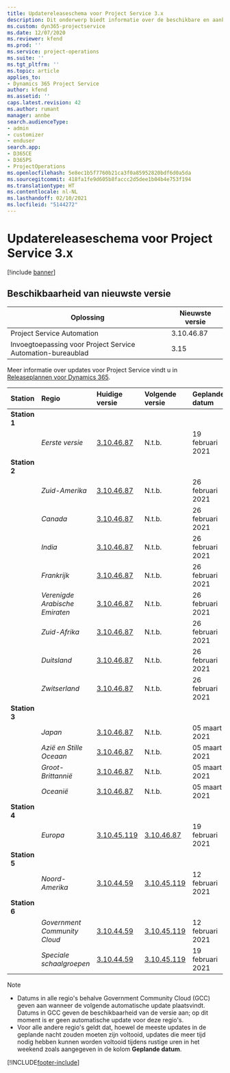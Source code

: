 ```yaml
---
title: Updatereleaseschema voor Project Service 3.x
description: Dit onderwerp biedt informatie over de beschikbare en aankomende releases van Dynamics 365 Project Service Automation.
ms.custom: dyn365-projectservice
ms.date: 12/07/2020
ms.reviewer: kfend
ms.prod: ''
ms.service: project-operations
ms.suite: ''
ms.tgt_pltfrm: ''
ms.topic: article
applies_to:
- Dynamics 365 Project Service
author: kfend
ms.assetid: ''
caps.latest.revision: 42
ms.author: rumant
manager: annbe
search.audienceType:
- admin
- customizer
- enduser
search.app:
- D365CE
- D365PS
- ProjectOperations
ms.openlocfilehash: 5e8ec1b5f7760b21ca3f0a85952820bdf6d0a5da
ms.sourcegitcommit: 418fa1fe9d605b8faccc2d5dee1b04b4e753f194
ms.translationtype: HT
ms.contentlocale: nl-NL
ms.lasthandoff: 02/10/2021
ms.locfileid: "5144272"
---
```

# <a name="update-release-schedule-for-project-service-3x"></a>Updatereleaseschema voor Project Service 3.x

[!include [banner](../includes/psa-now-project-operations.md)]

## <a name="latest-version-availability"></a>Beschikbaarheid van nieuwste versie

| Oplossing  | Nieuwste versie |
|-------|----|
| Project Service Automation    | 3.10.46.87 |
| Invoegtoepassing voor Project Service Automation-bureaublad                | 3.15          |

Meer informatie over updates voor Project Service vindt u in [Releaseplannen voor Dynamics 365](https://docs.microsoft.com/dynamics365/release-plans/). 

| Station  | Regio | Huidige versie | Volgende versie |  Geplande datum
| :---   | :---   | :---   | :---   |:---   |         
|<strong>Station 1</strong> | |  |  | |
| | <i>Eerste versie</i> | [3.10.46.87](whats-new-ur-28-5.md) | N.t.b. | 19 februari 2021
|<strong>Station 2</strong> | |  |  | |
| | <i>Zuid-Amerika</i> | [3.10.46.87](whats-new-ur-28-5.md) | N.t.b. | 26 februari 2021
| | <i>Canada</i> | [3.10.46.87](whats-new-ur-28-5.md) | N.t.b. | 26 februari 2021
| | <i>India</i> | [3.10.46.87](whats-new-ur-28-5.md) | N.t.b. | 26 februari 2021
| | <i>Frankrijk</i> | [3.10.46.87](whats-new-ur-28-5.md) | N.t.b. | 26 februari 2021
| | <i>Verenigde Arabische Emiraten</i> | [3.10.46.87](whats-new-ur-28-5.md) | N.t.b. | 26 februari 2021
| | <i>Zuid-Afrika</i> | [3.10.46.87](whats-new-ur-28-5.md) | N.t.b. | 26 februari 2021
| | <i>Duitsland</i> | [3.10.46.87](whats-new-ur-28-5.md) | N.t.b. | 26 februari 2021
| | <i>Zwitserland</i> | [3.10.46.87](whats-new-ur-28-5.md) | N.t.b. | 26 februari 2021
|<strong>Station 3</strong> | |  |  | |
| | <i>Japan</i> | [3.10.46.87](whats-new-ur-28-5.md) | N.t.b. | 05 maart 2021
| | <i>Azië en Stille Oceaan</i> | [3.10.46.87](whats-new-ur-28-5.md) | N.t.b. | 05 maart 2021
| | <i>Groot-Brittannië</i> | [3.10.46.87](whats-new-ur-28-5.md) | N.t.b. | 05 maart 2021
| | <i>Oceanië</i> | [3.10.46.87](whats-new-ur-28-5.md) | N.t.b. | 05 maart 2021
|<strong>Station 4</strong> | |  |  | |
| | <i>Europa</i> | [3.10.45.119](whats-new-ur-27-5.md) | [3.10.46.87](whats-new-ur-28-5.md) | 19 februari 2021
|<strong>Station 5</strong> | |  |  | |
| | <i>Noord-Amerika</i> | [3.10.44.59](whats-new-ur-26.md) | [3.10.45.119](whats-new-ur-27-5.md) | 12 februari 2021
|<strong>Station 6</strong> | |  |  | |
| | <i>Government Community Cloud</i> | [3.10.44.59](whats-new-ur-26.md) | [3.10.45.119](whats-new-ur-27-5.md) | 12 februari 2021
| | <i>Speciale schaalgroepen</i> | [3.10.44.59](whats-new-ur-26.md) | [3.10.45.119](whats-new-ur-27-5.md) | 19 februari 2021

>[!Note]
> - Datums in alle regio's behalve Government Community Cloud (GCC) geven aan wanneer de volgende automatische update plaatsvindt. Datums in GCC geven de beschikbaarheid van de versie aan; op dit moment is er geen automatische update voor deze regio's.
> - Voor alle andere regio's geldt dat, hoewel de meeste updates in de geplande nacht zouden moeten zijn voltooid, updates die meer tijd nodig hebben kunnen worden voltooid tijdens rustige uren in het weekend zoals aangegeven in de kolom **Geplande datum**.


[!INCLUDE[footer-include](../includes/footer-banner.md)]